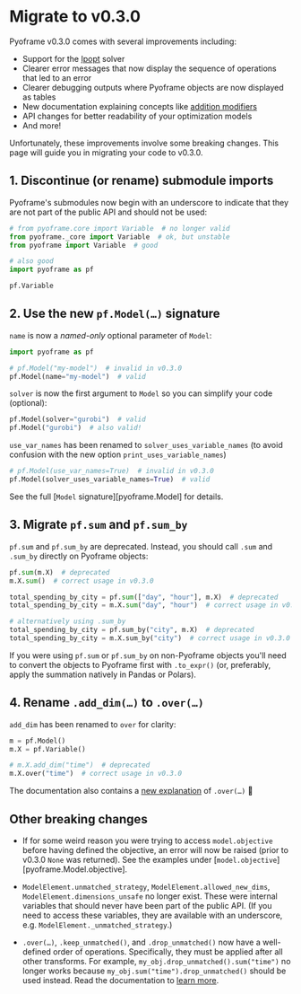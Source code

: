 # Migrate to v0.3.0

Pyoframe v0.3.0 comes with several improvements including:

- Support for the [Ipopt](https://coin-or.github.io/Ipopt/) solver
- Clearer error messages that now display the sequence of operations that led to an error
- Clearer debugging outputs where Pyoframe objects are now displayed as tables
- New documentation explaining concepts like [addition modifiers](../concepts/special-functions.md#addition-modifiers)
- API changes for better readability of your optimization models
- And more! 

Unfortunately, these improvements involve some breaking changes. This page will guide you in migrating your code to v0.3.0.

## 1. Discontinue (or rename) submodule imports

Pyoframe's submodules now begin with an underscore to indicate that they are not part of the public API and should not be used:

```python
# from pyoframe.core import Variable  # no longer valid
from pyoframe._core import Variable  # ok, but unstable
from pyoframe import Variable  # good

# also good
import pyoframe as pf

pf.Variable
```

## 2. Use the new `pf.Model(…)` signature

`name` is now a _named-only_ optional parameter of `Model`:

```python
import pyoframe as pf

# pf.Model("my-model")  # invalid in v0.3.0
pf.Model(name="my-model")  # valid
```

`solver` is now the first argument to `Model` so you can simplify your code (optional):

```python
pf.Model(solver="gurobi")  # valid
pf.Model("gurobi")  # also valid!
```

`use_var_names` has been renamed to `solver_uses_variable_names` (to avoid confusion with the new option `print_uses_variable_names`)

```python
# pf.Model(use_var_names=True)  # invalid in v0.3.0
pf.Model(solver_uses_variable_names=True)  # valid
```

See the full [`Model` signature][pyoframe.Model] for details.

## 3. Migrate `pf.sum` and `pf.sum_by`

`pf.sum` and `pf.sum_by` are deprecated. Instead, you should call `.sum` and `.sum_by` directly on Pyoframe objects:

<!-- skip: next -->

```python
pf.sum(m.X)  # deprecated
m.X.sum()  # correct usage in v0.3.0

total_spending_by_city = pf.sum(["day", "hour"], m.X)  # deprecated
total_spending_by_city = m.X.sum("day", "hour")  # correct usage in v0.3.0

# alternatively using .sum_by
total_spending_by_city = pf.sum_by("city", m.X)  # deprecated
total_spending_by_city = m.X.sum_by("city")  # correct usage in v0.3.0
```

If you were using `pf.sum` or `pf.sum_by` on non-Pyoframe objects you'll need to convert the objects to Pyoframe first with `.to_expr()` (or, preferably, apply the summation natively in Pandas or Polars).

## 4. Rename `.add_dim(…)` to `.over(…)`

`add_dim` has been renamed to `over` for clarity:

```python
m = pf.Model()
m.X = pf.Variable()

# m.X.add_dim("time")  # deprecated
m.X.over("time")  # correct usage in v0.3.0
```

The documentation also contains a [new explanation](../concepts/special-functions.md#adding-expressions-with-differing-dimensions-using-over) of `.over(…)` :tada:

## Other breaking changes

- If for some weird reason you were trying to access `model.objective` before having defined the objective, an error will now be raised (prior to v0.3.0 `None` was returned). See the examples under [`model.objective`][pyoframe.Model.objective].

- `ModelElement.unmatched_strategy`, `ModelElement.allowed_new_dims`, `ModelElement.dimensions_unsafe` no longer exist. These were internal variables that should never have been part of the public API. (If you need to access these variables, they are available with an underscore, e.g. `ModelElement._unmatched_strategy`.)

- `.over(…)`, `.keep_unmatched()`, and `.drop_unmatched()` now have a well-defined order of operations. Specifically, they must be applied after all other transforms. For example, `my_obj.drop_unmatched().sum("time")` no longer works because `my_obj.sum("time").drop_unmatched()` should be used instead. Read the documentation to [learn more](../concepts/special-functions.md#addition-modifiers).
